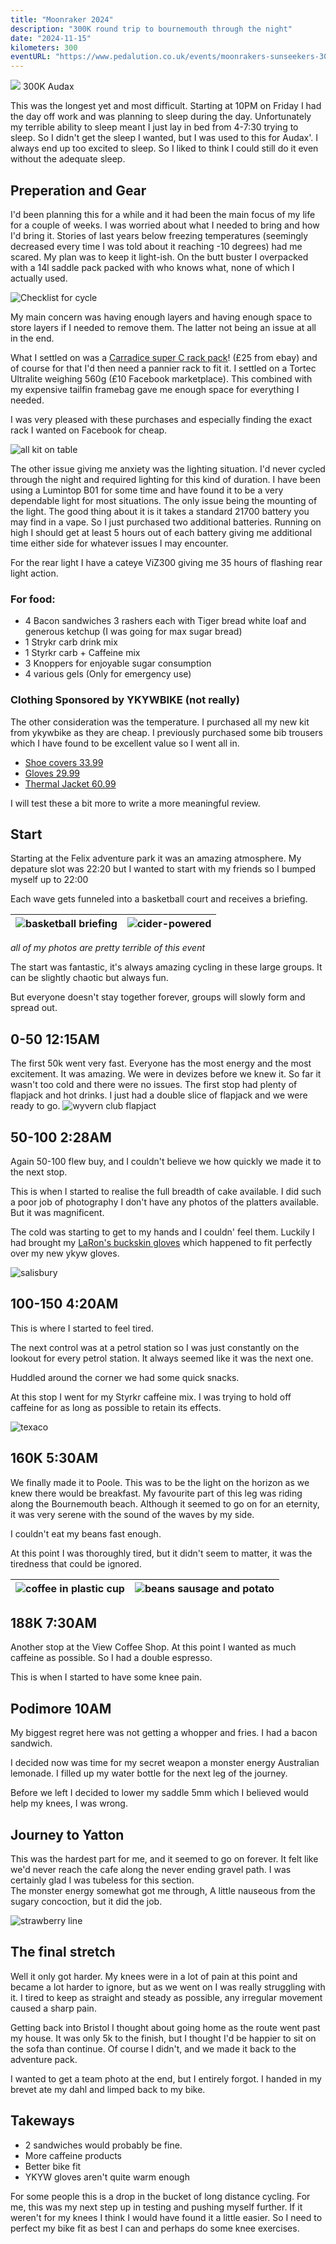 ```yaml
---
title: "Moonraker 2024"
description: "300K round trip to bournemouth through the night"
date: "2024-11-15"
kilometers: 300
eventURL: "https://www.pedalution.co.uk/events/moonrakers-sunseekers-300/"
---
```

![](liliput.svg)
300K Audax

This was the longest yet and most difficult. 
Starting at 10PM on Friday I had the day off work and was planning to sleep during the day. Unfortunately my terrible ability to sleep meant I just lay in bed from 4-7:30 trying to sleep. 
So I didn't get the sleep I wanted, but I was used to this for Audax'. I always end up too excited to sleep. So I liked to think I could still do it even without the adequate sleep.


## Preperation and Gear
I'd been planning this for a while and it had been the main focus of my life for a couple of weeks. 
I was worried about what I needed to bring and how I'd bring it. Stories of last years below freezing temperatures (seemingly decreased every time I was told about it reaching -10 degrees) had me scared.
My plan was to keep it light-ish. On the butt buster I overpacked with a 14l saddle pack packed with who knows what, none of which I actually used. 

![Checklist for cycle](checklist.jpg)

My main concern was having enough layers and having enough space to store layers if I needed to remove them. The latter not being an issue at all in the end.

What I settled on was a [Carradice super C rack pack](https://carradice.co.uk/products/super-c-rackbag)! (£25 from ebay) and of course for that I'd then need a pannier rack to fit it. I settled on a Tortec Ultralite weighing 560g (£10 Facebook marketplace). This combined with my expensive tailfin framebag gave me enough space for everything I needed.

I was very pleased with these purchases and especially finding the exact rack I wanted on Facebook for cheap.

![all kit on table](all-kit-pick.jpg)

The other issue giving me anxiety was the lighting situation. I'd never cycled through the night and required lighting for this kind of duration. I have been using a Lumintop B01 for some time and have found it to be a very dependable light for most situations. The only issue being the mounting of the light. The good thing about it is it takes a standard 21700 battery you may find in a vape. So I just purchased two additional batteries. Running on high I should get at least 5 hours out of each battery giving me additional time either side for whatever issues I may encounter.

For the rear light I have a cateye ViZ300 giving me 35 hours of flashing rear light action.

### For food:
- 4 Bacon sandwiches 3 rashers each with Tiger bread white loaf and generous ketchup (I was going for max sugar bread)
- 1 Strykr carb drink mix
- 1 Styrkr carb + Caffeine mix
- 3 Knoppers for enjoyable sugar consumption
- 4 various gels (Only for emergency use)

### Clothing Sponsored by YKYWBIKE (not really)
The other consideration was the temperature. I purchased all my new kit from ykywbike as they are cheap. I previously purchased some bib trousers which I have found to be excellent value so I went all in.
- [Shoe covers 33.99](https://www.ykywbike.cc/products/ykywbike-cycling-shoe-covers-neoprene-waterproof-winter-thermal-warm-full-bicycle-overshoes-for-men-women-road-mountain-bike-boo)
- [Gloves 29.99](https://www.ykywbike.cc/products/cycling-gloves-winter-full-finger-waterproof-skiing-outdoor-sport-bicycle-gloves-for-bike-scooter-motorcycle-in-the-cold)
- [Thermal Jacket 60.99](https://www.ykywbike.cc/products/ykywbike-winter-cycling-jacket-outdoor-warm-fleece-coat-thermal-bike-jacket-mtb-bicycle-jersey-weatherproof-windbreaker-5-color)

I will test these a bit more to write a more meaningful review.

## Start
Starting at the Felix adventure park it was an amazing atmosphere. My depature slot was 22:20 but I wanted to start with my friends so I bumped myself up to 22:00

Each wave gets funneled into a basketball court and receives a briefing. 

|![basketball briefing](basketball-briefing-webready.jpg)  |![cider-powered](cider-powered.jpg)  |
|----|----|
*all of my photos are pretty terrible of this event*

The start was fantastic, it's always amazing cycling in these large groups. It can be slightly chaotic but always fun.

But everyone doesn't stay together forever, groups will slowly form and spread out.

## 0-50 12:15AM
The first 50k went very fast. Everyone has the most energy and the most excitement. It was amazing. We were in devizes before we knew it.
So far it wasn't too cold and there were no issues. The first stop had plenty of flapjack and hot drinks.
I just had a double slice of flapjack and we were ready to go.
![wyvern club flapjact](the-wyvern-club-flapjack-webready.jpg)

## 50-100 2:28AM
Again 50-100 flew buy, and I couldn't believe we how quickly we made it to the next stop.

This is when I started to realise the full breadth of cake available. I did such a poor job of photography I don't have any photos of the platters available. But it was magnificent. 

The cold was starting to get to my hands and I couldn' feel them. Luckily I had brought my [LaRon's buckskin gloves](https://ronsbikes.com/products/buckskin-gloves?variant=39715448193112) which happened to fit perfectly over my new ykyw gloves. 

![salisbury](salisbury-stop.jpg)


## 100-150 4:20AM
This is where I started to feel tired. 

The next control was at a petrol station so I was just constantly on the lookout for every petrol station. It always seemed like it was the next one.

Huddled around the corner we had some quick snacks.

At this stop I went for my Styrkr caffeine mix. I was trying to hold off caffeine for as long as possible to retain its effects.

![texaco](texaco.jpg)


## 160K 5:30AM
We finally made it to Poole. This was to be the light on the horizon as we knew there would be breakfast.
My favourite part of this leg was riding along the Bournemouth beach. Although it seemed to go on for an eternity, it was very serene with the sound of the waves by my side.

I couldn't eat my beans fast enough. 

At this point I was thoroughly tired, but it didn't seem to matter, it was the tiredness that could be ignored.

|![coffee in plastic cup](coffee.jpg)|![beans sausage and potato](beans.jpg)|
|-|-|

## 188K 7:30AM
Another stop at the View Coffee Shop. At this point I wanted as much caffeine as possible. So I had a double espresso.

This is when I started to have some knee pain.

## Podimore 10AM
My biggest regret here was not getting a whopper and fries. I had a bacon sandwich.

I decided now was time for my secret weapon a monster energy Australian lemonade. I filled up my water bottle for the next leg of the journey.

Before we left I decided to lower my saddle 5mm which I believed would help my knees, I was wrong.

## Journey to Yatton
This was the hardest part for me, and it seemed to go on forever. It felt like we'd never reach the cafe along the never ending gravel path. I was certainly glad I was tubeless for this section.  
The monster energy somewhat got me through, A little nauseous from the sugary concoction, but it did the job.

![strawberry line](strawberry-line-cafe.jpg)

## The final stretch 
Well it only got harder. My knees were in a lot of pain at this point and became a lot harder to ignore, but as we went on I was really struggling with it. I tired to keep as straight and steady as possible, any irregular movement caused a sharp pain. 

Getting back into Bristol I thought about going home as the route went past my house. It was only 5k to the finish, but I thought I'd be happier to sit on the sofa than continue. Of course I didn't, and we made it back to the adventure pack.

I wanted to get a team photo at the end, but I entirely forgot. I handed in my brevet ate my dahl and limped back to my bike. 


## Takeways
- 2 sandwiches would probably be fine.
- More caffeine products
- Better bike fit
- YKYW gloves aren't quite warm enough


For some people this is a drop in the bucket of long distance cycling. For me, this was my next step up in testing and pushing myself further. If it weren't for my knees I think I would have found it a little easier. So I need to perfect my bike fit as best I can and perhaps do some knee exercises.
